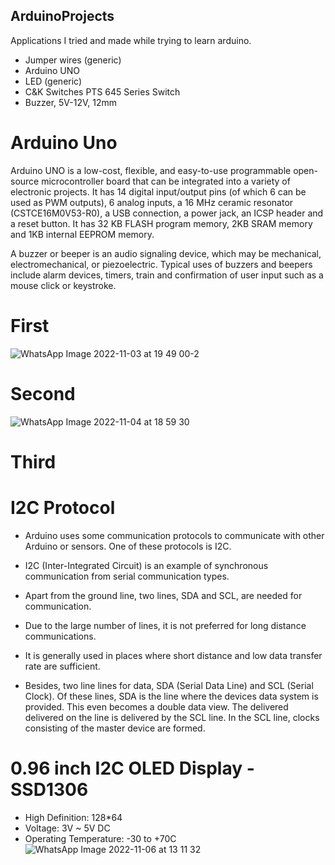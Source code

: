 ## ArduinoProjects
Applications I tried and made while trying to learn arduino.

- Jumper wires (generic)
- Arduino UNO	
- LED (generic)
- C&K Switches PTS 645 Series Switch
- Buzzer, 5V-12V, 12mm

# Arduino Uno 
Arduino UNO is a low-cost, flexible, and easy-to-use programmable open-source microcontroller board that can be integrated into a variety of electronic projects.
It has 14 digital input/output pins (of which 6 can be used as PWM outputs), 6 analog inputs, a 16 MHz ceramic resonator (CSTCE16M0V53-R0), a USB connection, a power jack, an ICSP header and a reset button. It has 32 KB FLASH program memory, 2KB SRAM memory and 1KB internal EEPROM memory.

A buzzer or beeper is an audio signaling device, which may be mechanical, electromechanical, or piezoelectric. Typical uses of buzzers and beepers include alarm devices, timers, train and confirmation of user input such as a mouse click or keystroke.

# First
![WhatsApp Image 2022-11-03 at 19 49 00-2](https://user-images.githubusercontent.com/73845925/199784061-34d606ff-793f-4b12-b014-e50cb3c79f45.jpeg)

# Second
![WhatsApp Image 2022-11-04 at 18 59 30](https://user-images.githubusercontent.com/73845925/200022322-b7108e50-1118-4d06-8fb3-cbc66d15a6ac.jpeg)

# Third

# I2C Protocol
- Arduino uses some communication protocols to communicate with other Arduino or sensors. One of these protocols is I2C.
- I2C (Inter-Integrated Circuit) is an example of synchronous communication from serial communication types.
- Apart from the ground line, two lines, SDA and SCL, are needed for communication.
- Due to the large number of lines, it is not preferred for long distance communications.
- It is generally used in places where short distance and low data transfer rate are sufficient.

- Besides, two line lines for data, SDA (Serial Data Line) and SCL (Serial Clock). Of these lines, SDA is the line where the devices data system is provided. This even becomes a double data view. The delivered delivered on the line is delivered by the SCL line. In the SCL line, clocks consisting of the master device are formed. 

# 0.96 inch I2C OLED Display - SSD1306

- High Definition: 128*64
- Voltage: 3V ~ 5V DC
- Operating Temperature: -30 to +70C
![WhatsApp Image 2022-11-06 at 13 11 32](https://user-images.githubusercontent.com/73845925/200165389-61b97884-1f18-4b48-b543-384437f90d3e.jpeg)
